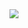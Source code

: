 <img align="center" src="https://github-readme-stats.vercel.app/api?username=seen-idc&theme=react&show_icons=true" />
